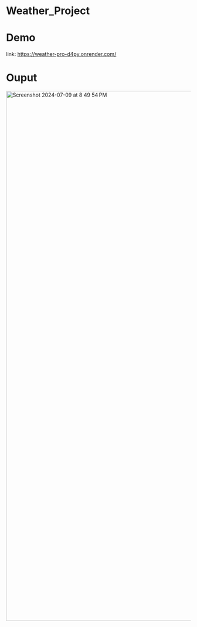 
# Weather_Project
# Demo
  link: https://weather-pro-d4py.onrender.com/
# Ouput 


<img width="1440" alt="Screenshot 2024-07-09 at 8 49 54 PM" src="https://github.com/jaychinche/Weather_Project/assets/94739010/e05e9b0c-8412-4435-a929-c8e6df26bede">


